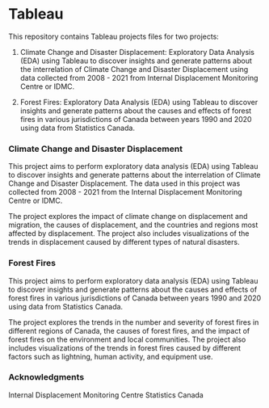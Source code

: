 # Tableau
This repository contains Tableau projects files for two projects:

1. Climate Change and Disaster Displacement: Exploratory Data Analysis (EDA) using Tableau to discover insights and generate patterns about the interrelation of Climate Change and Disaster Displacement using data collected from 2008 - 2021 from Internal Displacement Monitoring Centre or IDMC.

2. Forest Fires: Exploratory Data Analysis (EDA) using Tableau to discover insights and generate patterns about the causes and effects of forest fires in various jurisdictions of Canada between years 1990 and 2020 using data from Statistics Canada.

### Climate Change and Disaster Displacement
This project aims to perform exploratory data analysis (EDA) using Tableau to discover insights and generate patterns about the interrelation of Climate Change and Disaster Displacement. The data used in this project was collected from 2008 - 2021 from the Internal Displacement Monitoring Centre or IDMC.

The project explores the impact of climate change on displacement and migration, the causes of displacement, and the countries and regions most affected by displacement. The project also includes visualizations of the trends in displacement caused by different types of natural disasters.

### Forest Fires
This project aims to perform exploratory data analysis (EDA) using Tableau to discover insights and generate patterns about the causes and effects of forest fires in various jurisdictions of Canada between years 1990 and 2020 using data from Statistics Canada.

The project explores the trends in the number and severity of forest fires in different regions of Canada, the causes of forest fires, and the impact of forest fires on the environment and local communities. The project also includes visualizations of the trends in forest fires caused by different factors such as lightning, human activity, and equipment use.

### Acknowledgments
Internal Displacement Monitoring Centre
Statistics Canada

